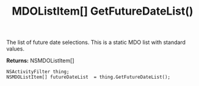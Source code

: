 ﻿---
uid: crmscript_ref_NSActivityFilter_GetFutureDateList
title: MDOListItem[] GetFutureDateList()
intellisense: NSActivityFilter.GetFutureDateList
keywords: NSActivityFilter, GetFutureDateList
so.topic: reference
---

The list of future date selections. This is a static MDO list with standard values.

**Returns:** NSMDOListItem[]


```crmscript
NSActivityFilter thing;
NSMDOListItem[] futureDateList  = thing.GetFutureDateList();
```
